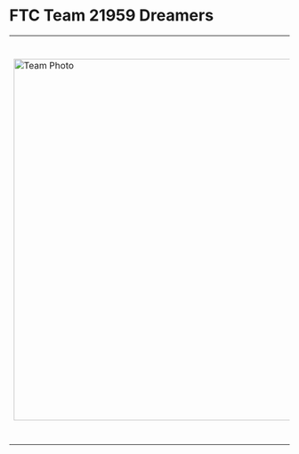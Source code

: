 # FTC Team 21959 Dreamers

<table>
  <tr>
    <td>
      <img src="https://assets.zigao.wang/img/group-photo.jpg" alt="Team Photo" width="650px">
    </td>
    <td>
      <p>Welcome to <strong>FTC Team 21959</strong>, the <em>Dreamers</em>! We’re dedicated to innovation, collaboration, and pushing the boundaries of the FIRST Tech Challenge. Discover more about our journey, achievements, and projects through our official channels.</p>
      <ul>
        <li><strong>Official Website</strong>: <a href="https://21959.com.cn">21959.com.cn</a></li>
        <li><strong>GitHub Repository</strong>: <a href="https://github.com/21959">Dreamers GitHub</a></li>
        <li><strong>WeChat Public Account</strong>: Follow us on WeChat for the latest updates!</li>
      </ul>
      <img src="https://github.com/user-attachments/assets/0ab6935f-ee53-4af2-82d8-9a1ec3d60433" alt="WeChat QR Code" width="80px">
    </td>
  </tr>
</table>
